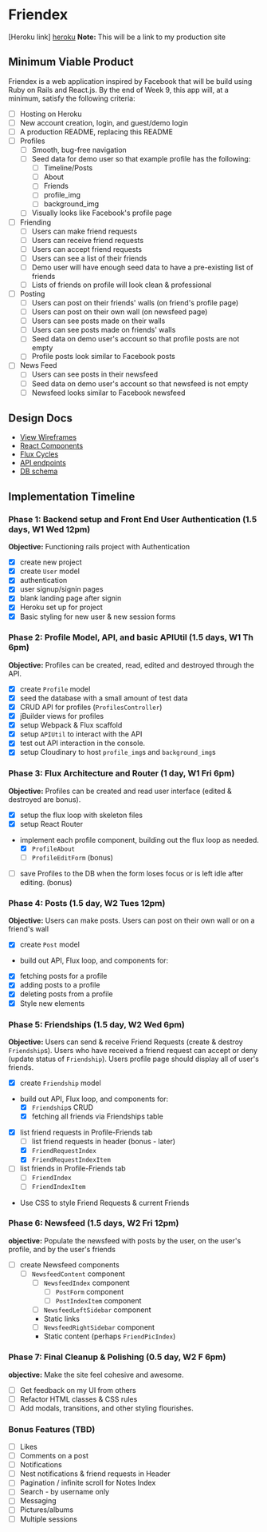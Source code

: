 # Friendex

[Heroku link] [heroku] **Note:** This will be a link to my production site

[heroku]: https://friendex.herokuapp.com/

## Minimum Viable Product

Friendex is a web application inspired by Facebook that will be build using Ruby on Rails and React.js.  By the end of Week 9, this app will, at a minimum, satisfy the following criteria:

- [ ] Hosting on Heroku
- [ ] New account creation, login, and guest/demo login
- [ ] A production README, replacing this README
- [ ] Profiles
  - [ ] Smooth, bug-free navigation
  - [ ] Seed data for demo user so that example profile has the following:
    - [ ] Timeline/Posts
    - [ ] About
    - [ ] Friends
    - [ ] profile_img
    - [ ] background_img
  - [ ] Visually looks like Facebook's profile page
- [ ] Friending
  - [ ] Users can make friend requests
  - [ ] Users can receive friend requests
  - [ ] Users can accept friend requests
  - [ ] Users can see a list of their friends
  - [ ] Demo user will have enough seed data to have a pre-existing list of friends
  - [ ] Lists of friends on profile will look clean & professional
- [ ] Posting
  - [ ] Users can post on their friends' walls (on friend's profile page)
  - [ ] Users can post on their own wall (on newsfeed page)
  - [ ] Users can see posts made on their walls
  - [ ] Users can see posts made on friends' walls
  - [ ] Seed data on demo user's account so that profile posts are not empty
  - [ ] Profile posts look similar to Facebook posts
- [ ] News Feed
  - [ ] Users can see posts in their newsfeed
  - [ ] Seed data on demo user's account so that newsfeed is not empty
  - [ ] Newsfeed looks similar to Facebook newsfeed

## Design Docs
* [View Wireframes][views]
* [React Components][components]
* [Flux Cycles][flux-cycles]
* [API endpoints][api-endpoints]
* [DB schema][schema]

[views]: docs/views.md
[components]: docs/components.md
[flux-cycles]: docs/flux-cycles.md
[api-endpoints]: docs/api-endpoints.md
[schema]: docs/schema.md

## Implementation Timeline

### Phase 1: Backend setup and Front End User Authentication (1.5 days, W1 Wed 12pm)

**Objective:** Functioning rails project with Authentication

- [x] create new project
- [x] create `User` model
- [x] authentication
- [x] user signup/signin pages
- [x] blank landing page after signin
- [x] Heroku set up for project
- [x] Basic styling for new user & new session forms

### Phase 2: Profile Model, API, and basic APIUtil (1.5 days, W1 Th 6pm)

**Objective:** Profiles can be created, read, edited and destroyed through
the API.

- [x] create `Profile` model
- [x] seed the database with a small amount of test data
- [x] CRUD API for profiles (`ProfilesController`)
- [x] jBuilder views for profiles
- [x] setup Webpack & Flux scaffold
- [x] setup `APIUtil` to interact with the API
- [x] test out API interaction in the console.
- [x] setup Cloudinary to host `profile_img`s and `background_img`s

### Phase 3: Flux Architecture and Router (1 day, W1 Fri 6pm)

**Objective:** Profiles can be created and read
user interface (edited & destroyed are bonus).

- [x] setup the flux loop with skeleton files
- [x] setup React Router
- implement each profile component, building out the flux loop as needed.
  - [x] `ProfileAbout`
  - [ ] `ProfileEditForm` (bonus)
- [ ] save Profiles to the DB when the form loses focus or is left idle
  after editing. (bonus)

### Phase 4: Posts (1.5 day, W2 Tues 12pm)

  **Objective:** Users can make posts. Users can post on their own wall or on a friend's wall

  - [x] create `Post` model
  - build out API, Flux loop, and components for:
  - [x] fetching posts for a profile
  - [x] adding posts to a profile
  - [x] deleting posts from a profile
  - [x] Style new elements

### Phase 5: Friendships (1.5 day, W2 Wed 6pm)

**Objective:** Users can send & receive Friend Requests (create & destroy `Friendship`s). Users who have received a friend request can accept or deny (update status of `Friendship`). Users profile page should display all of user's friends.

- [x] create `Friendship` model
- build out API, Flux loop, and components for:
  - [x] `Friendship`s CRUD
  - [x] fetching all friends via Friendships table
- [x] list friend requests in Profile-Friends tab
  - [ ] list friend requests in header (bonus - later)
  - [x] `FriendRequestIndex`
  - [x] `FriendRequestIndexItem`
- [ ] list friends in Profile-Friends tab
  - [ ] `FriendIndex`
  - [ ] `FriendIndexItem`
- Use CSS to style Friend Requests & current Friends


### Phase 6: Newsfeed (1.5 days, W2 Fri 12pm)

**objective:** Populate the newsfeed with posts by the user, on the user's profile, and by the user's friends

- [ ] create Newsfeed components
  - [ ] `NewsfeedContent` component
    - [ ] `NewsfeedIndex` component
      - [ ] `PostForm` component
      - [ ] `PostIndexItem` component
    - [ ] `NewsfeedLeftSidebar` component
     - Static links
    - [ ] `NewsfeedRightSidebar` component
     - Static content (perhaps `FriendPicIndex`)

### Phase 7: Final Cleanup & Polishing (0.5 day, W2 F 6pm)

**objective:** Make the site feel cohesive and awesome.

- [ ] Get feedback on my UI from others
- [ ] Refactor HTML classes & CSS rules
- [ ] Add modals, transitions, and other styling flourishes.

### Bonus Features (TBD)
- [ ] Likes
- [ ] Comments on a post
- [ ] Notifications
- [ ] Nest notifications & friend requests in Header
- [ ] Pagination / infinite scroll for Notes Index
- [ ] Search - by username only
- [ ] Messaging
- [ ] Pictures/albums
- [ ] Multiple sessions

[phase-one]: docs/phases/phase1.md
[phase-two-three]: docs/phases/phase2-3.md
[phase-four]: CSS
[phase-five]: docs/phases/phase5.md
[phase-six]: docs/phases/phase6.md
[phase-seven]: docs/phases/phase7.md
[phase-eight]: docs/phases/phase8.md
